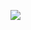 


[![](https://jitpack.io/v/HyundongHwang/logsloth.svg)](https://jitpack.io/#HyundongHwang/logsloth)